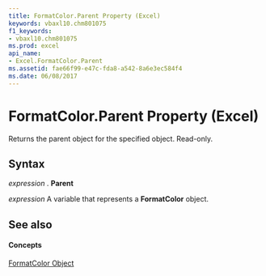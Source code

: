 ```yaml
---
title: FormatColor.Parent Property (Excel)
keywords: vbaxl10.chm801075
f1_keywords:
- vbaxl10.chm801075
ms.prod: excel
api_name:
- Excel.FormatColor.Parent
ms.assetid: fae66f99-e47c-fda8-a542-8a6e3ec584f4
ms.date: 06/08/2017
---
```



# FormatColor.Parent Property (Excel)

Returns the parent object for the specified object. Read-only.


## Syntax

 _expression_ . **Parent**

 _expression_ A variable that represents a **FormatColor** object.


## See also


#### Concepts


[FormatColor Object](Excel.FormatColor.md)


